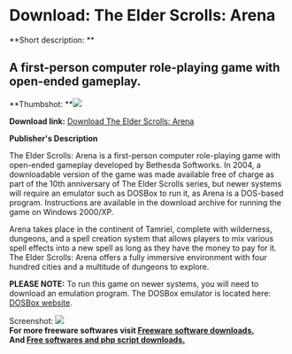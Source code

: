 # Download: The Elder Scrolls: Arena

**Short description: **

## A first-person computer role-playing game with open-ended gameplay.

  
**Thumbshot: **![](http://www.freewarefiles.com/screenshot/tes-arena_md.jpg)   
  
**Download link:** [Download The Elder Scrolls: Arena](http://freesoftwares.boysofts.com/The-Elder-Scrolls-Arena_program_44748.html)  
  

**Publisher's Description**  
  

The Elder Scrolls: Arena is a first-person computer role-playing game with
open-ended gameplay developed by Bethesda Softworks. In 2004, a downloadable
version of the game was made available free of charge as part of the 10th
anniversary of The Elder Scrolls series, but newer systems will require an
emulator such as DOSBox to run it, as Arena is a DOS-based program.
Instructions are available in the download archive for running the game on
Windows 2000/XP.

Arena takes place in the continent of Tamriel, complete with wilderness,
dungeons, and a spell creation system that allows players to mix various spell
effects into a new spell as long as they have the money to pay for it. The
Elder Scrolls: Arena offers a fully immersive environment with four hundred
cities and a multitude of dungeons to explore.

**PLEASE NOTE:** To run this game on newer systems, you will need to download an emulation program. The DOSBox emulator is located here: [DOSBox website](http://www.dosbox.sourceforge.net). 

  
  
Screenshot: ![](http://www.freewarefiles.com/screenshot/tes-arena.jpg)  
**For more freeware softwares visit [Freeware software downloads.](http://freesoftwares.boysofts.com/)**   
**And [Free softwares and php script downloads.](http://www.boysofts.com/)**


